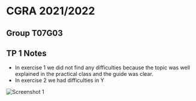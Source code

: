 # CGRA 2021/2022

## Group T07G03

## TP 1 Notes


- In exercise 1 we did not find any difficulties because the topic was well explained in the practical class and the guide was clear.
- In exercise 2 we had difficulties in Y

![Screenshot 1](screenshots/cgra-t0xgxx-tp1-n.png)
